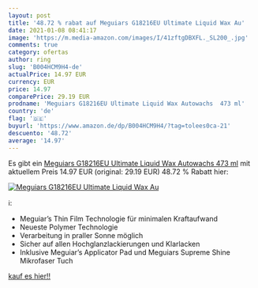 ```yaml
---
layout: post
title: '48.72 % rabat auf Meguiars G18216EU Ultimate Liquid Wax Au'
date: 2021-01-08 08:41:17
image: 'https://m.media-amazon.com/images/I/41zftgDBXFL._SL200_.jpg'
comments: true
category: ofertas
author: ring
slug: 'B004HCM9H4-de'
actualPrice: 14.97 EUR
currency: EUR
price: 14.97
comparePrice: 29.19 EUR
prodname: 'Meguiars G18216EU Ultimate Liquid Wax Autowachs  473 ml'
country: 'de'
flag: '🇩🇪'
buyurl: 'https://www.amazon.de/dp/B004HCM9H4/?tag=tolees0ca-21'
descuento: '48.72'
average: '14.97'
---
```


Es gibt ein [Meguiars G18216EU Ultimate Liquid Wax Autowachs  473 ml](https://www.amazon.de/dp/B004HCM9H4/?tag=tolees0ca-21) mit aktuellem Preis 14.97 EUR (original: 29.19 EUR) 48.72 % Rabatt hier:

[![Meguiars G18216EU Ultimate Liquid Wax Au](https://m.media-amazon.com/images/I/41zftgDBXFL._SL200_.jpg)](https://www.amazon.de/dp/B004HCM9H4/?tag=tolees0ca-21)

ℹ️:

- Meguiar’s Thin Film Technologie für minimalen Kraftaufwand
- Neueste Polymer Technologie
- Verarbeitung in praller Sonne möglich
- Sicher auf allen Hochglanzlackierungen und Klarlacken
- Inklusive Meguiar’s Applicator Pad und Meguiars Supreme Shine Mikrofaser Tuch

[kauf es hier!!](https://www.amazon.de/dp/B004HCM9H4/?tag=tolees0ca-21)
